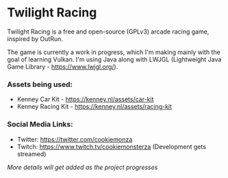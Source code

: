 # Twilight Racing

Twilight Racing is a free and open-source (GPLv3) arcade racing game, inspired by OutRun.

The game is currently a work in progress, which I'm making mainly with the goal of learning Vulkan.
I'm using Java along with LWJGL (Lightweight Java Game Library - https://www.lwjgl.org/).

### Assets being used:

- Kenney Car Kit - https://kenney.nl/assets/car-kit
- Kenney Racing Kit - https://kenney.nl/assets/racing-kit

### Social Media Links:

- Twitter: https://twitter.com/cookiemonza
- Twitch: https://www.twitch.tv/cookiemonsterza (Development gets streamed)

*More details will get added as the project progresses*